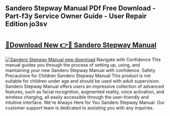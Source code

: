 ## Sandero Stepway Manual PDf Free Download - Part-f3y Service Owner Guide - User Repair Edition jo3sv

# <h2><a href="http://bc82495.oget.top/?id=Sandero+Stepway+Manual">🔗Download New 👉🔴 Sandero Stepway Manual</a></h2>

[![Sandero Stepway Manual new download](https://i.imgur.com/5g1atiW.png)](http://bc82495.oget.top/?id=Sandero+Stepway+Manual)
Navigate with Confidence This manual guides you through the process of setting up, using, and maintaining your new Sandero Stepway Manual with confidence. Safety Precautions for Children Sandero Stepway Manual This product is not suitable for children under age and should be used with adult supervision. Sandero Stepway Manual offers users an impressive collection of advanced features, such as facial recognition, augmented reality, voice activation, and wireless charging, all easily accessible through the user-friendly and intuitive interface. We're Always Here for You Sandero Stepway Manual. Our customer support team is dedicated to assisting you with any inquiries.
